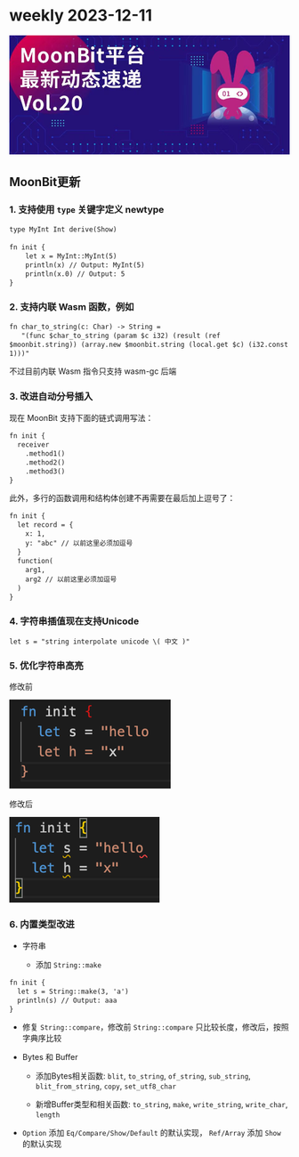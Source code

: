 # weekly 2023-12-11

![cover](./20.jpeg)

<!--truncate-->

## MoonBit更新

### 1. 支持使用 `type` 关键字定义 newtype

```
type MyInt Int derive(Show)

fn init {
    let x = MyInt::MyInt(5)
    println(x) // Output: MyInt(5)
    println(x.0) // Output: 5
}
```

### 2. 支持内联 Wasm 函数，例如

```
fn char_to_string(c: Char) -> String =
   "(func $char_to_string (param $c i32) (result (ref $moonbit.string)) (array.new $moonbit.string (local.get $c) (i32.const 1)))"
```

不过目前内联 Wasm 指令只支持 wasm-gc 后端

### 3. 改进自动分号插入

现在 MoonBit 支持下面的链式调用写法：

```
fn init {
  receiver
    .method1()
    .method2()
    .method3()
}
```

此外，多行的函数调用和结构体创建不再需要在最后加上逗号了：

```
fn init {
  let record = {
    x: 1,
    y: "abc" // 以前这里必须加逗号
  }
  function(
    arg1,
    arg2 // 以前这里必须加逗号
  )
}
```

### 4. 字符串插值现在支持Unicode

```
let s = "string interpolate unicode \( 中文 )"
```

### 5. 优化字符串高亮

修改前

![](./before.png)

修改后

![](./after.png)

### 6. 内置类型改进

- 字符串

  - 添加 `String::make`

```
fn init {
  let s = String::make(3, 'a')
  println(s) // Output: aaa
}
```

- 修复 `String::compare`，修改前 `String::compare` 只比较长度，修改后，按照字典序比较
- Bytes 和 Buffer

  - 添加Bytes相关函数: `blit`, `to_string`, `of_string`, `sub_string`, `blit_from_string`, `copy`, `set_utf8_char`

  - 新增Buffer类型和相关函数: `to_string`, `make`, `write_string`, `write_char`, `length`

- `Option` 添加 `Eq/Compare/Show/Default` 的默认实现， `Ref/Array` 添加 `Show` 的默认实现
